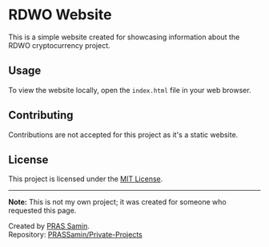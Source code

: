 # RDWO Website

This is a simple website created for showcasing information about the RDWO cryptocurrency project.

## Usage

To view the website locally, open the `index.html` file in your web browser.

## Contributing

Contributions are not accepted for this project as it's a static website.

## License

This project is licensed under the [MIT License](LICENSE.md).

---

**Note:** This is not my own project; it was created for someone who requested this page.

Created by [PRAS Samin](https://github.com/PRASSamin).  
Repository: [PRASSamin/Private-Projects](https://github.com/PRASSamin/Private-Projects)
